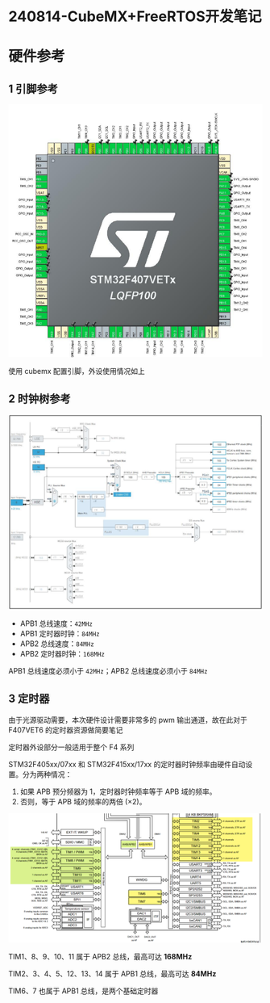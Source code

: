 # 240814-CubeMX+FreeRTOS开发笔记

# 硬件参考

## 1 引脚参考

![](240814-CubeMX+FreeRTOS开发笔记/image-20240814174016515.png)

使用 cubemx 配置引脚，外设使用情况如上

## 2 时钟树参考

![](240814-CubeMX+FreeRTOS开发笔记/image-20240814180226032.png)

- APB1 总线速度：`42MHz`
- APB1 定时器时钟：`84MHz`
- APB2 总线速度：`84MHz`
- APB2 定时器时钟：`168MHz`

APB1 总线速度必须小于 `42MHz`；APB2 总线速度必须小于 `84MHz`

## 3 定时器

由于光源驱动需要，本次硬件设计需要非常多的 pwm 输出通道，故在此对于 F407VET6 的定时器资源做简要笔记

定时器外设部分一般适用于整个 F4 系列

STM32F405xx/07xx 和 STM32F415xx/17xx 的定时器时钟频率由硬件自动设置。分为两种情况：

1. 如果 APB 预分频器为 1，定时器时钟频率等于 APB 域的频率。 
2. 否则，等于 APB 域的频率的两倍 (×2)。


![](240814-CubeMX+FreeRTOS开发笔记/image-20240815102201356.png)

TIM1、8、9、10、11 属于 APB2 总线，最高可达 **168MHz**

TIM2、3、4、5、12、13、14 属于 APB1 总线，最高可达 **84MHz**

TIM6、7 也属于 APB1 总线，是两个基础定时器




